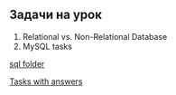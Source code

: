 ## Задачи на урок

1. Relational vs. Non-Relational Database
2. MySQL tasks

[sql folder](https://drive.google.com/drive/folders/1XULBQVGNvrEB3m_w6qGDd6G5P5hgFX18?usp=sharing)

[Tasks with answers](https://docs.google.com/document/d/1U6de47QPHhil8yqmSvQJjvGIQTToOERh/edit?usp=sharing&ouid=116447005932578256378&rtpof=true&sd=true)


